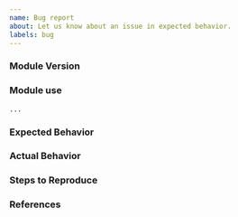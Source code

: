 ```yaml
---
name: Bug report
about: Let us know about an issue in expected behavior.
labels: bug
---
```

### Module Version
<!--
please let us know which version and configuration you are using
-->

### Module use
<!--
Paste the relevant parts of your setup between the ``` marks below.
-->

```hcl
...
```

### Expected Behavior
<!--
What should have happened?
-->

### Actual Behavior
<!--
What actually happened?
-->

### Steps to Reproduce
<!--
Please list the full steps required to reproduce the issue.
-->

### References
<!--
Are there any other GitHub issues (open or closed) or Pull Requests that should be linked here?
-->
